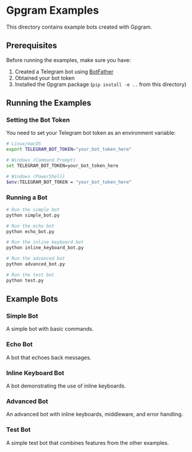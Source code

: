# Gpgram Examples

This directory contains example bots created with Gpgram.

## Prerequisites

Before running the examples, make sure you have:

1. Created a Telegram bot using [BotFather](https://t.me/botfather)
2. Obtained your bot token
3. Installed the Gpgram package (`pip install -e ..` from this directory)

## Running the Examples

### Setting the Bot Token

You need to set your Telegram bot token as an environment variable:

```bash
# Linux/macOS
export TELEGRAM_BOT_TOKEN="your_bot_token_here"

# Windows (Command Prompt)
set TELEGRAM_BOT_TOKEN=your_bot_token_here

# Windows (PowerShell)
$env:TELEGRAM_BOT_TOKEN = "your_bot_token_here"
```

### Running a Bot

```bash
# Run the simple bot
python simple_bot.py

# Run the echo bot
python echo_bot.py

# Run the inline keyboard bot
python inline_keyboard_bot.py

# Run the advanced bot
python advanced_bot.py

# Run the test bot
python test.py
```

## Example Bots

### Simple Bot

A simple bot with basic commands.

### Echo Bot

A bot that echoes back messages.

### Inline Keyboard Bot

A bot demonstrating the use of inline keyboards.

### Advanced Bot

An advanced bot with inline keyboards, middleware, and error handling.

### Test Bot

A simple test bot that combines features from the other examples.
